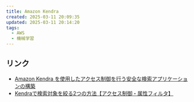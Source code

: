 ```yaml
---
title: Amazon Kendra
created: 2025-03-11 20:09:35
updated: 2025-03-11 20:14:20
tags:
  - AWS
  - 機械学習
---
```

## リンク
- [ Amazon Kendra を使用したアクセス制御を行う安全な検索アプリケーションの構築](https://aws.amazon.com/jp/blogs/news/building-a-secure-search-application-with-access-controls-using-amazon-kendra/#:~:text=%E3%81%93%E3%81%AE%E3%82%A2%E3%83%97%E3%83%AA%E3%82%B1%E3%83%BC%E3%82%B7%E3%83%A7%E3%83%B3%E3%81%AF%E3%80%81%E3%82%B2%E3%82%B9%E3%83%88%E3%81%A8%E7%99%BB%E9%8C%B2%E3%83%A6%E3%83%BC%E3%82%B6%E3%83%BC%E3%81%8C%E3%83%89%E3%82%AD%E3%83%A5%E3%83%A1%E3%83%B3%E3%83%88%E3%83%AA%E3%83%9D%E3%82%B8%E3%83%88%E3%83%AA%E3%81%AB%E6%A4%9C%E7%B4%A2%E3%82%AF%E3%82%A8%E3%83%AA%E3%82%92%E5%AE%9F%E8%A1%8C%E3%81%A7%E3%81%8D%E3%82%8B%E3%82%88%E3%81%86%E3%81%AB%E8%A8%AD%E8%A8%88%E3%81%95%E3%82%8C%E3%81%A6%E3%81%8A%E3%82%8A%E3%80%81%E7%B5%90%E6%9E%9C%E3%81%AF%E3%83%A6%E3%83%BC%E3%82%B6%E3%83%BC%E3%81%AB%E3%82%88%E3%81%A3%E3%81%A6%E3%82%A2%E3%82%AF%E3%82%BB%E3%82%B9%E3%81%8C%E8%A8%B1%E5%8F%AF%E3%81%95%E3%82%8C%E3%81%9F%E3%83%89%E3%82%AD%E3%83%A5%E3%83%A1%E3%83%B3%E3%83%88%E3%81%8B%E3%82%89%E3%81%AE%E3%81%BF%E8%BF%94%E3%81%95%E3%82%8C%E3%81%BE%E3%81%99)
- [Kendraで検索対象を絞る2つの方法【アクセス制御・属性フィルタ】](https://dev.classmethod.jp/articles/methods-to-select-target-document-in-kendra-search/#toc-attributefilter)
